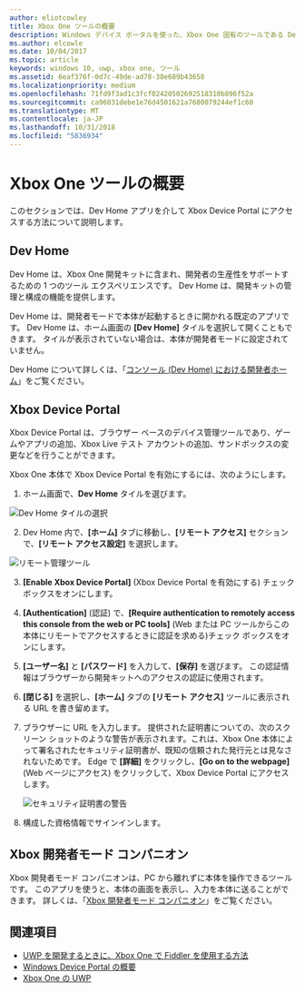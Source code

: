 ```yaml
---
author: eliotcowley
title: Xbox One ツールの概要
description: Windows デバイス ポータルを使った、Xbox One 固有のツールである Dev Home
ms.author: elcowle
ms.date: 10/04/2017
ms.topic: article
keywords: windows 10, uwp, xbox one, ツール
ms.assetid: 6eaf376f-0d7c-49de-ad78-38e689b43658
ms.localizationpriority: medium
ms.openlocfilehash: 71fd9f3ad1c3fcf02420502692518310b896f52a
ms.sourcegitcommit: ca96031debe1e76d4501621a7680079244ef1c60
ms.translationtype: MT
ms.contentlocale: ja-JP
ms.lasthandoff: 10/31/2018
ms.locfileid: "5836934"
---
```

# <a name="introduction-to-xbox-one-tools"></a>Xbox One ツールの概要

このセクションでは、Dev Home アプリを介して Xbox Device Portal にアクセスする方法について説明します。

## <a name="dev-home"></a>Dev Home

Dev Home は、Xbox One 開発キットに含まれ、開発者の生産性をサポートするための 1 つのツール エクスペリエンスです。 Dev Home は、開発キットの管理と構成の機能を提供します。

Dev Home は、開発者モードで本体が起動するときに開かれる既定のアプリです。 Dev Home は、ホーム画面の **[Dev Home]** タイルを選択して開くこともできます。 タイルが表示されていない場合は、本体が開発者モードに設定されていません。

Dev Home について詳しくは、「[コンソール (Dev Home) における開発者ホーム](dev-home.md)」をご覧ください。

## <a name="xbox-device-portal"></a>Xbox Device Portal
Xbox Device Portal は、ブラウザー ベースのデバイス管理ツールであり、ゲームやアプリの追加、Xbox Live テスト アカウントの追加、サンドボックスの変更などを行うことができます。

Xbox One 本体で Xbox Device Portal を有効にするには、次のようにします。

1. ホーム画面で、**Dev Home** タイルを選びます。

  ![Dev Home タイルの選択](images/introduction-to-xbox-one-tools-1.png)

2. Dev Home 内で、**[ホーム]** タブに移動し、**[リモート アクセス]** セクションで、**[リモート アクセス設定]** を選択します。

  ![リモート管理ツール](images/introduction-to-xbox-one-tools-2.png)

3. **[Enable Xbox Device Portal]** (Xbox Device Portal を有効にする) チェックボックスをオンにします。

4. **[Authentication]** (認証) で、**[Require authentication to remotely access this console from the web or PC tools]** (Web または PC ツールからこの本体にリモートでアクセスするときに認証を求める)チェック ボックスをオンにします。

5. **[ユーザー名]** と __[パスワード]__ を入力して、**[保存]** を選びます。 この認証情報はブラウザーから開発キットへのアクセスの認証に使用されます。

6. **[閉じる]** を選択し、**[ホーム]** タブの **[リモート アクセス]** ツールに表示される URL を書き留めます。

7. ブラウザーに URL を入力します。 提供された証明書についての、次のスクリーン ショットのような警告が表示されます。これは、Xbox One 本体によって署名されたセキュリティ証明書が、既知の信頼された発行元とは見なされないためです。 Edge で **[詳細]** をクリックし、**[Go on to the webpage]** (Web ページにアクセス) をクリックして、Xbox Device Portal にアクセスします。

    ![セキュリティ証明書の警告](images/introduction-to-xbox-one-tools-3.png)

8. 構成した資格情報でサインインします。

## <a name="xbox-dev-mode-companion"></a>Xbox 開発者モード コンパニオン
Xbox 開発者モード コンパニオンは、PC から離れずに本体を操作できるツールです。 このアプリを使うと、本体の画面を表示し、入力を本体に送ることができます。 詳しくは、「[Xbox 開発者モード コンパニオン](xbox-dev-mode-companion.md)」をご覧ください。

## <a name="see-also"></a>関連項目
- [UWP を開発するときに、Xbox One で Fiddler を使用する方法](uwp-fiddler.md)
- [Windows Device Portal の概要](../debug-test-perf/device-portal.md)
- [Xbox One の UWP](index.md)
